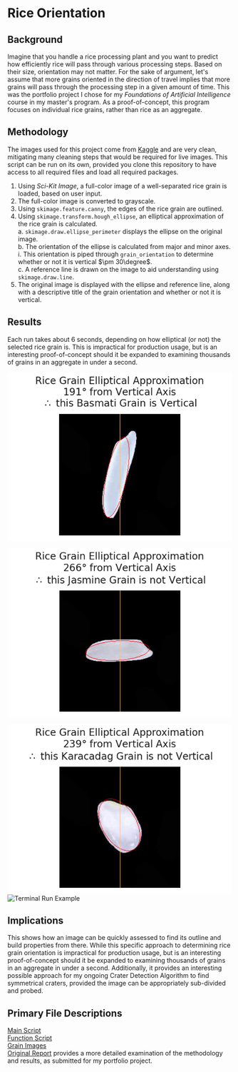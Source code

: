 # Rice Orientation

## Background
Imagine that you handle a rice processing plant and you want to predict how efficiently rice will pass through various processing steps. Based on their size, orientation may not matter. For the sake of argument, let's assume that more grains oriented in the direction of travel implies that more grains will pass through the processing step in a given amount of time. This was the portfolio project I chose for my _Foundations of Artificial Intelligence_ course in my master's program. As a proof-of-concept, this program focuses on individual rice grains, rather than rice as an aggregate.

## Methodology
The images used for this project come from [Kaggle](https://www.kaggle.com/datasets/muratkokludataset/rice-image-dataset) and are very clean, mitigating many cleaning steps that would be required for live images. This script can be run on its own, provided you clone this repository to have access to all required files and load all required packages.

1. Using _Sci-Kit Image_, a full-color image of a well-separated rice grain is loaded, based on user input.
2. The full-color image is converted to grayscale.
3. Using `skimage.feature.canny`, the edges of the rice grain are outlined.
4. Using `skimage.transform.hough_ellipse`, an elliptical approximation of the rice grain is calculated. \
    a. `skimage.draw.ellipse_perimeter` displays the ellipse on the original image. \
    b. The orientation of the ellipse is calculated from major and minor axes. \
        i. This orientation is piped through `grain_orientation` to determine whether or not it is vertical $\pm 30\degree$. \
	c. A reference line is drawn on the image to aid understanding using `skimage.draw.line`. 
5. The original image is displayed with the ellipse and reference line, along with a descriptive title of the grain orientation and whether or not it is vertical.


## Results
Each run takes about 6 seconds, depending on how elliptical (or not) the selected rice grain is. This is impractical for production usage, but is an interesting proof-of-concept should it be expanded to examining thousands of grains in an aggregate in under a second.


![Vertical Grain Example](https://github.com/davidmvermillion/riceorientation/blob/main/Results/Basmati_1.png)
 
 
 
![Non-Vertical Grain Example](https://github.com/davidmvermillion/riceorientation/blob/main/Results/Jasmine_1.png) 
 
   
   
   
![Barely non-Vertical Grain Example](https://github.com/davidmvermillion/riceorientation/blob/main/Results/Karacadag_10.png) \
![Terminal Run Example]() 

## Implications
This shows how an image can be quickly assessed to find its outline and build properties from there. While this specific approach to determining rice grain orientation is impractical for production usage, but is an interesting proof-of-concept should it be expanded to examining thousands of grains in an aggregate in under a second. Additionally, it provides an interesting possible approach for my ongoing Crater Detection Algorithm to find symmetrical craters, provided the image can be appropriately sub-divided and probed.

## Primary File Descriptions
[Main Script]() \
[Function Script]() \
[Grain Images]() \
[Original Report](https://github.com/davidmvermillion/riceorientation/blob/main/Results/CSC510_Module8_Portfolio_Vermillion_David_Itr2.pdf) provides a more detailed examination of the methodology and results, as submitted for my portfolio project.
